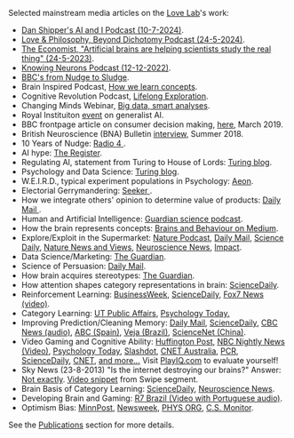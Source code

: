 Selected mainstream media articles on the <a href="{{site.baseurl}}/lab">Love Lab</a>'s work:
* <a href="https://www.youtube.com/watch?v=tNRMWNfrkxc"> Dan Shipper's AI and I Podcast (10-7-2024)</a>.
* <a href="https://www.youtube.com/watch?v=EA44JEJPrc0"> Love & Philosophy, Beyond Dichotomy Podcast (24-5-2024)</a>.
* <a href="https://www.economist.com/science-and-technology/2023/05/24/artificial-brains-are-helping-scientists-study-the-real-thing"> The Economist, "Artificial brains are helping scientists study the real thing" (24-5-2023)</a>.
* <a href="https://knowingneurons.com/podcast-2/"> Knowing Neurons Podcast (12-12-2022)</a>.
* <a href="https://www.bbc.co.uk/programmes/w3ct1j0m"> BBC's from Nudge to Sludge</a>.
* Brain Inspired Podcast,  <a href="https://braininspired.co/podcast/70/"> How we learn concepts</a>.
* Cognitive Revolution Podcast,  <a href="https://www.codykommers.com/post/23-brad-love-on-lifelong-exploration"> Lifelong Exploration</a>.
* Changing Minds Webinar,  <a href="https://www.youtube.com/watch?v=2qQG9oiM3QY"> Big data, smart analyses</a>.
* Royal Instituiton  <a href="https://soundcloud.com/royal-institution/a-generalist-ai-ri-science-podcast-45"> event</a> on generalist AI.
* BBC frontpage article on consumer decision making,  <a href="https://www.bbc.co.uk/news/business-47357292"> here</a>, March 2019.
* British Neuroscience (BNA) Bulletin <a href="http://bradlove.org/images/BNA2018.pdf"> interview</a>, Summer 2018.
* 10 Years of Nudge: <a href="https://www.bbc.co.uk/programmes/b0b90xc6"> Radio 4 </a>.
* AI hype: <a href="http://www.theregister.co.uk/2016/10/25/will_ai_spell_the_end_of_humanity_the_tech_industry_wants_you_to_think_so/"> The Register</a>.
* Regulating AI, statement from Turing to House of Lords: <a href="https://www.turing.ac.uk/media/interested-artificial-intelligence/"> Turing blog</a>.
* Psychology and Data Science: <a href="https://www.turing.ac.uk/media/blog/%ef%bb%bfthinking-machines-psychology-got-data-science/"> Turing blog</a>.
* W.E.I.R.D., typical experiment populations in Psychology: <a href="https://aeon.co/essays/american-undergrads-are-too-weird-to-stand-for-all-humanity"> Aeon</a>.
* Electorial Gerrymandering: <a href="https://www.seeker.com/tech/an-unbiased-algorithm-could-help-put-an-end-to-partisan-gerrymandering"> Seeker </a>.
* How we integrate others' opinion to determine value of products: <a href="http://www.dailymail.co.uk/sciencetech/article-4559536/People-influenced-opinions-online.html"> Daily Mail </a>.
* Human and Artificial Intelligence: <a href="https://www.theguardian.com/science/audio/2018/jan/10/questioning-ai-what-kind-of-intelligence-will-we-create-science-weekly-podcast"> Guardian science podcast</a>.
* How the brain represents concepts: <a href="https://medium.com/brains-and-behaviour/how-does-the-brain-encode-similarities-975903b05ee6#.pp1mtahi1"> Brains and Behaviour on Medium</a>.
* Explore/Exploit in the Supermarket: <a href="http://www.nature.com/nature/podcast/index-2017-01-12.html"> Nature Podcast</a>, <a href="http://www.dailymail.co.uk/sciencetech/article-4103054/The-AI-tell-advertisers-advertisers-people-willing-try-new-things.html"> Daily Mail</a>, <a href="https://www.sciencedaily.com/releases/2017/01/170109134206.htm"> Science Daily</a>, <a href="http://www.nature.com/nature/journal/v541/n7637/full/nature21114.html"> Nature News and Views</a>, <a href="http://neurosciencenews.com/model-choices-psychology-5896/"> Neuroscience News</a>, <a href="https://www.research-live.com/article/features/when-people-are-willing-to-try-new-products/id/5022012"> Impact</a>.
* Data Science/Marketing: <a href="https://www.theguardian.com/media-network/2016/nov/07/can-advertising-support-free-internet"> The Guardian</a>.
* Science of Persuasion: <a href="http://www.dailymail.co.uk/sciencetech/article-3785809/The-science-persuasion-Experts-reveal-FIVE-simple-tricks-change-mind.html"> Daily Mail</a>.
* How brain acquires stereotypes: <a href="https://www.theguardian.com/science/2016/nov/01/human-brain-is-predisposed-to-negative-stereotypes-new-study-suggests"> The Guardian</a>.
* How attention shapes category representations in brain: <a href="https://www.sciencedaily.com/releases/2016/11/161102130629.htm"> ScienceDaily</a>.
* Reinforcement Learning: <a href="http://www.businessweek.com/lifestyle/content/healthday/637632.html">BusinessWeek</a>, <a href="http://www.sciencedaily.com/releases/2010/03/100331091138.htm">ScienceDaily</a>,
<a href="media/Love_Fox7_Interview.mp4">Fox7 News (video)</a>.
* Category Learning: <a href="http://www.utexas.edu/cola/public-affairs/news/O13722"> UT Public Affairs</a>, <a href="http://www.psychologytoday.com/blog/ulterior-motives/201101/what-you-do-affects-what-you-learn"> Psychology Today.</a>
* Improving Prediction/Cleaning Memory: <a href="http://www.dailymail.co.uk/sciencetech/article-2313428/Bad-news-bookies-Experts-claim-brain-trained-accurate-predicting-sports-games.html?ito=feeds-newsxml">Daily Mail</a>, <a href="http://www.sciencedaily.com/releases/2013/04/130422154923.htm?utm_source=rss1.0&utm_medium=feed&utm_campaign=Feed%3A+sciencedaily+%28ScienceDaily%3A+Latest+Science+News%29">ScienceDaily</a>, <a href="http://www.cbc.ca/news/technology/story/2013/04/26/science-brain-winner-prediction.html">CBC News (audio)</a>, <a href="http://www.abc.es/ciencia/20130423/abci-recuerdos-dificultan-toma-objetiva-201304221821.html">ABC (Spain)</a>, <a href="http://veja.abril.com.br/noticia/ciencia/informacoes-distorcidas-podem-levar-a-previsoes-mais-corretas">Veja (Brazil)</a>, <a href="http://news.sciencenet.cn/sbhtmlnews/2013/4/272189.shtm">ScienceNet (China)</a>.
* Video Gaming and Cognitive Ability: <a href="http://www.huffingtonpost.com/2013/08/24/video-games-brain-starcraft-cognitive-flexibility_n_3790610.html"> Huffington Post</a>, <a href="media/BrianNBCnews.mov"> NBC Nightly News (Video)</a>, <a href="http://www.psychologytoday.com/blog/ulterior-motives/201308/can-video-games-make-you-smart-or-least-more-flexible"> Psychology Today</a>, <a href="http://games.slashdot.org/story/13/08/12/2357251/playing-starcraft-could-boost-your-cognitive-flexibility"> Slashdot</a>, <a href="http://www.cnet.com.au/want-to-train-your-brain-play-starcraft-339345158.htm"> CNET Australia</a>, <a href="http://www.pcr-online.biz/news/read/playing-starcraft-is-good-for-the-mind-study-suggests/031627"> PCR</a>, <a href="http://www.sciencedaily.com/releases/2013/08/130821094924.htm"> ScienceDaily</a>, <a href="http://news.cnet.com/8301-11386_3-57600089-76/study-40-hours-of-complex-starcraft-is-good-for-the-brain/"> CNET</a>, <a href="media/plosOneAdditionalMedia.html"> and more...</a> Visit <a href="http://PlayIQ.com"> PlayIQ.com</a> to evaluate yourself!
* Sky News (23-8-2013) "Is the internet destroying our brains?" Answer: <a href="http://www.sciencemag.org/content/333/6043/776.abstract"> Not exactly</a>. <a href="media/SkyNewsSwipe.mov"> Video snippet</a> from Swipe segment.
* Brain Basis of Category Learning: <a href="http://www.sciencedaily.com/releases/2013/11/131108112144.htm">ScienceDaily</a>, <a href="http://neurosciencenews.com/medial-temporal-lobe-memory-fmri-1081/">Neuroscience News</a>.
* Developing Brain and Gaming: <a href="media/brazilTV.mp4"> R7 Brazil (Video with Portuguese audio)</a>.
* Optimism Bias: <a href="http://www.minnpost.com/second-opinion/2015/09/why-football-fans-are-unrealistically-optimistic-and-why-it-matters"> MinnPost</a>, <a href="http://www.newsweek.com/nfl-fans-and-reporters-overly-optimistic-about-teams-prospects-370447"> Newsweek</a>, <a href="http://phys.org/news/2015-09-nfl-fans-espn-overly-optimistic.html">PHYS ORG</a>, <a href="http://www.csmonitor.com/Science/2015/0909/NFL-scores-Your-team-is-probably-less-invincible-than-you-imagine"> C.S. Monitor</a>.

<p>See the <a href="#publications">Publications</a> section for more details.</p>


